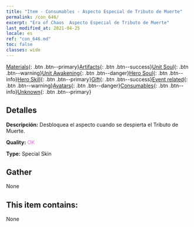 ```yaml
---
title: "Item - Consumables - Aspecto Especial de Tributo de Muerte"
permalink: /con_646/
excerpt: "Era of Chaos  Aspecto Especial de Tributo de Muerte"
last_modified_at: 2021-04-25
locale: es
ref: "con_646.md"
toc: false
classes: wide
---
```

 [Materials](/ItemsES/){: .btn .btn--primary}[Artifacts](/ItemsES/Artifacts/){: .btn .btn--success}[Unit Soul](/ItemsES/UnitSoul/){: .btn .btn--warning}[Unit Awakening](/ItemsES/UnitAwakening/){: .btn .btn--danger}[Hero Soul](/ItemsES/HeroSoul/){: .btn .btn--info}[Hero Skill](/ItemsES/HeroSkill/){: .btn .btn--primary}[Gift](/ItemsES/Gift/){: .btn .btn--success}[Event related](/ItemsES/Events/){: .btn .btn--warning}[Avatars](/ItemsES/Avatars/){: .btn .btn--danger}[Consumables](/ItemsES/Consumables/){: .btn .btn--info}[Unknown](/ItemsES/Unknown/){: .btn .btn--primary}

## Detalles
 **Descripción:** Desbloquea el aspecto cuando se despierta el Tributo de Muerte.

 **Quality:** <span style="color: #DA70D6">OK</span>

 **Type:** Special Skin

## Gather

  None

## This item contains:

  None

